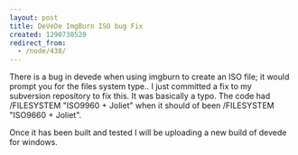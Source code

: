 ```yaml
---
layout: post
title: DeVeDe ImgBurn ISO bug Fix
created: 1290730520
redirect_from:
  - /node/438/
---
```

There is a bug in devede when using imgburn to create an ISO file; it would prompt you for the files system type..  I just committed a fix to my subversion repository to fix this.  It was basically a typo.  The code had /FILESYSTEM "ISO9960 + Joliet" when it should of been /FILESYSTEM "ISO9660 + Joliet".

Once it has been built and tested I will be uploading a new build of devede for windows.

